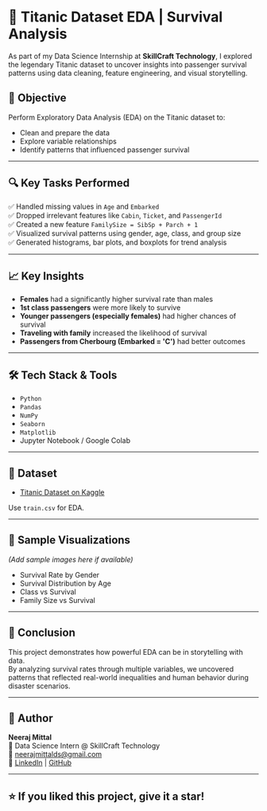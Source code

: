 # 🚢 Titanic Dataset EDA | Survival Analysis

As part of my Data Science Internship at **SkillCraft Technology**, I explored the legendary Titanic dataset to uncover insights into passenger survival patterns using data cleaning, feature engineering, and visual storytelling.

## 📌 Objective
Perform Exploratory Data Analysis (EDA) on the Titanic dataset to:
- Clean and prepare the data
- Explore variable relationships
- Identify patterns that influenced passenger survival

---

## 🔍 Key Tasks Performed

✅ Handled missing values in `Age` and `Embarked`  
✅ Dropped irrelevant features like `Cabin`, `Ticket`, and `PassengerId`  
✅ Created a new feature `FamilySize = SibSp + Parch + 1`  
✅ Visualized survival patterns using gender, age, class, and group size  
✅ Generated histograms, bar plots, and boxplots for trend analysis

---

## 📈 Key Insights

- **Females** had a significantly higher survival rate than males
- **1st class passengers** were more likely to survive
- **Younger passengers (especially females)** had higher chances of survival
- **Traveling with family** increased the likelihood of survival
- **Passengers from Cherbourg (Embarked = 'C')** had better outcomes

---

## 🛠️ Tech Stack & Tools

- `Python`
- `Pandas`
- `NumPy`
- `Seaborn`
- `Matplotlib`
- Jupyter Notebook / Google Colab

---

## 📂 Dataset

- [Titanic Dataset on Kaggle](https://www.kaggle.com/competitions/titanic/data)

Use `train.csv` for EDA.

---

## 📸 Sample Visualizations

*(Add sample images here if available)*  
- Survival Rate by Gender  
- Survival Distribution by Age  
- Class vs Survival  
- Family Size vs Survival

---

## 🧠 Conclusion

This project demonstrates how powerful EDA can be in storytelling with data.  
By analyzing survival rates through multiple variables, we uncovered patterns that reflected real-world inequalities and human behavior during disaster scenarios.

---

## 📌 Author

**Neeraj Mittal**  
💼 Data Science Intern @ SkillCraft Technology  
📧 neerajmittalds@gmail.com  
🔗 [LinkedIn](https://www.linkedin.com/in/neeraj-mittal-0a047b221) | [GitHub](https://github.com/Neeraj5-mittal)

---

## ⭐ If you liked this project, give it a star!
